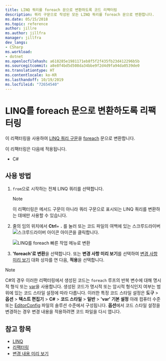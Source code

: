 ```yaml
---
title: LINQ 쿼리를 foreach 문으로 변환하도록 코드 리팩터링
description: 쿼리 구문으로 작성된 모든 LINQ 쿼리를 foreach 문으로 변환합니다.
ms.date: 05/15/2018
ms.topic: reference
author: jillre
ms.author: jillfra
manager: jillfra
dev_langs:
- CSharp
ms.workload:
- dotnet
ms.openlocfilehash: a618285e1981171eb8f5f2f435fb23d412296b5b
ms.sourcegitcommit: a8e8f4bd5d508da34bbe9f2d4d9fa94da0539de0
ms.translationtype: HT
ms.contentlocale: ko-KR
ms.lasthandoff: 10/19/2019
ms.locfileid: "72654540"
---
```

# <a name="refactoring-to-convert-linq-to-a-foreach-statement"></a>LINQ를 foreach 문으로 변환하도록 리팩터링

이 리팩터링을 사용하여 [LINQ 쿼리 구문](/dotnet/csharp/programming-guide/concepts/linq/query-syntax-and-method-syntax-in-linq)을 [foreach](/dotnet/csharp/language-reference/keywords/foreach-in) 문으로 변환합니다.

이 리팩터링은 다음에 적용됩니다.

- C#

## <a name="how-to-use-it"></a>사용 방법

1. `from`으로 시작하는 전체 LINQ 쿼리를 선택합니다.

   > [!NOTE]
   > 이 리팩터링은 메서드 구문이 아니라 쿼리 구문으로 표시되는 LINQ 쿼리를 변환하는 데에만 사용할 수 있습니다.

1. 줄의 임의 위치에서 **Ctrl**+ **.** 를 눌러 또는 코드 파일의 여백에 있는 스크루드라이버 ![스크루드라이버 아이콘](../media/screwdriver-icon.png) 아이콘을 클릭합니다.

   ![LINQ를 foreach 빠른 작업 메뉴로 변환](media/convert-linq-to-foreach.png)

1. **'foreach'로 변환**을 선택합니다. 또는 **변경 사항 미리 보기**를 선택하여 [변경 사항 미리 보기](../../ide/preview-changes.md) 대화 상자를 연 다음, **적용**을 선택합니다.

> [!NOTE]
> C#의 경우 이러한 리팩터링에서 생성된 코드는 `foreach` 루프의 반복 변수에 대해 명시적 형식 또는 [var](/dotnet/csharp/language-reference/keywords/var)을 사용합니다. 생성된 코드가 명시적 또는 암시적 형식인지 여부는 범위에 있는 코드 스타일 설정에 따라 다릅니다. 이러한 특정 코드 스타일 설정은 **도구** > **옵션** > **텍스트 편집기** > **C#**  > **코드 스타일** > **일반** >  **\'var' 기본 설정** 아래 컴퓨터 수준 또는 [EditorConfig](../../ide/editorconfig-language-conventions.md#implicit-and-explicit-types) 파일의 솔루션 수준에서 구성됩니다. **옵션**에서 코드 스타일 설정을 변경하는 경우 변경 내용을 적용하려면 코드 파일을 다시 엽니다.

## <a name="see-also"></a>참고 항목

- [LINQ](/dotnet/standard/using-linq)
- [리팩터링](../refactoring-in-visual-studio.md)
- [변경 내용 미리 보기](../../ide/preview-changes.md)